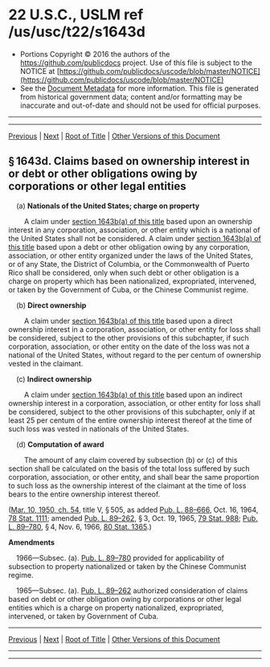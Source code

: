 ---
---

# 22 U.S.C., USLM ref /us/usc/t22/s1643d

* Portions Copyright © 2016 the authors of the https://github.com/publicdocs project.
  Use of this file is subject to the NOTICE at [https://github.com/publicdocs/uscode/blob/master/NOTICE](https://github.com/publicdocs/uscode/blob/master/NOTICE)
* See the [Document Metadata](././../../../../..//README.md) for more information.
  This file is generated from historical government data; content and/or formatting may be inaccurate and out-of-date and should not be used for official purposes.

----------
----------

[Previous](./../../../../..//us/usc/t22/ch21/schV/m__us_usc_t22_s1643c.md) | [Next](./../../../../..//us/usc/t22/ch21/schV/m__us_usc_t22_s1643e.md) | [Root of Title](./../../../../../) | [Other Versions of this Document](https://publicdocs.github.io/go/links?ns=uslm&ref=%2Fus%2Fusc%2Ft22%2Fs1643d)

## § 1643d. Claims based on ownership interest in or debt or other obligations owing by corporations or other legal entities

    (a) __Nationals of the United States; charge on property__ 

        A claim under [section 1643b(a) of this title][/us/usc/t22/s1643b/a] based upon an ownership interest in any corporation, association, or other entity which is a national of the United States shall not be considered. A claim under [section 1643b(a) of this title][/us/usc/t22/s1643b/a] based upon a debt or other obligation owing by any corporation, association, or other entity organized under the laws of the United States, or of any State, the District of Columbia, or the Commonwealth of Puerto Rico shall be considered, only when such debt or other obligation is a charge on property which has been nationalized, expropriated, intervened, or taken by the Government of Cuba, or the Chinese Communist regime.

    (b) __Direct ownership__ 

        A claim under [section 1643b(a) of this title][/us/usc/t22/s1643b/a] based upon a direct ownership interest in a corporation, association, or other entity for loss shall be considered, subject to the other provisions of this subchapter, if such corporation, association, or other entity on the date of the loss was not a national of the United States, without regard to the per centum of ownership vested in the claimant.

    (c) __Indirect ownership__ 

        A claim under [section 1643b(a) of this title][/us/usc/t22/s1643b/a] based upon an indirect ownership interest in a corporation, association, or other entity for loss shall be considered, subject to the other provisions of this subchapter, only if at least 25 per centum of the entire ownership interest thereof at the time of such loss was vested in nationals of the United States.

    (d) __Computation of award__ 

        The amount of any claim covered by subsection (b) or (c) of this section shall be calculated on the basis of the total loss suffered by such corporation, association, or other entity, and shall bear the same proportion to such loss as the ownership interest of the claimant at the time of loss bears to the entire ownership interest thereof.

([Mar. 10, 1950, ch. 54][/us/act/1950-03-10/ch54], title V, § 505, as added [Pub. L. 88–666][/us/pl/88/666], Oct. 16, 1964, [78 Stat. 1111][/us/stat/78/1111]; amended [Pub. L. 89–262][/us/pl/89/262], § 3, Oct. 19, 1965, [79 Stat. 988][/us/stat/79/988]; [Pub. L. 89–780][/us/pl/89/780], § 4, Nov. 6, 1966, [80 Stat. 1365][/us/stat/80/1365].)

 __Amendments__ 

    1966—Subsec. (a). [Pub. L. 89–780][/us/pl/89/780] provided for applicability of subsection to property nationalized or taken by the Chinese Communist regime.

    1965—Subsec. (a). [Pub. L. 89–262][/us/pl/89/262] authorized consideration of claims based on debt or other obligation owing by corporations or other legal entities which is a charge on property nationalized, expropriated, intervened, or taken by Government of Cuba.

----------

[Previous](./../../../../..//us/usc/t22/ch21/schV/m__us_usc_t22_s1643c.md) | [Next](./../../../../..//us/usc/t22/ch21/schV/m__us_usc_t22_s1643e.md) | [Root of Title](./../../../../../) | [Other Versions of this Document](https://publicdocs.github.io/go/links?ns=uslm&ref=%2Fus%2Fusc%2Ft22%2Fs1643d)

----------
----------

[/us/usc/t22/s1643b/a]: https://publicdocs.github.io/go/links?ns=uslm&ref=%2Fus%2Fusc%2Ft22%2Fs1643b%2Fa
[/us/usc/t22/s1643b/a]: https://publicdocs.github.io/go/links?ns=uslm&ref=%2Fus%2Fusc%2Ft22%2Fs1643b%2Fa
[/us/usc/t22/s1643b/a]: https://publicdocs.github.io/go/links?ns=uslm&ref=%2Fus%2Fusc%2Ft22%2Fs1643b%2Fa
[/us/usc/t22/s1643b/a]: https://publicdocs.github.io/go/links?ns=uslm&ref=%2Fus%2Fusc%2Ft22%2Fs1643b%2Fa
[/us/act/1950-03-10/ch54]: https://publicdocs.github.io/go/links?ns=uslm&ref=%2Fus%2Fact%2F1950-03-10%2Fch54
[/us/pl/88/666]: https://publicdocs.github.io/go/links?ns=uslm&ref=%2Fus%2Fpl%2F88%2F666
[/us/stat/78/1111]: https://publicdocs.github.io/go/links?ns=uslm&ref=%2Fus%2Fstat%2F78%2F1111
[/us/pl/89/262]: https://publicdocs.github.io/go/links?ns=uslm&ref=%2Fus%2Fpl%2F89%2F262
[/us/stat/79/988]: https://publicdocs.github.io/go/links?ns=uslm&ref=%2Fus%2Fstat%2F79%2F988
[/us/pl/89/780]: https://publicdocs.github.io/go/links?ns=uslm&ref=%2Fus%2Fpl%2F89%2F780
[/us/stat/80/1365]: https://publicdocs.github.io/go/links?ns=uslm&ref=%2Fus%2Fstat%2F80%2F1365
[/us/pl/89/780]: https://publicdocs.github.io/go/links?ns=uslm&ref=%2Fus%2Fpl%2F89%2F780
[/us/pl/89/262]: https://publicdocs.github.io/go/links?ns=uslm&ref=%2Fus%2Fpl%2F89%2F262


